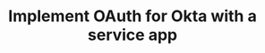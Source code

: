 ---
title: Implement OAuth for Okta with a service app
excerpt: Learn how to interact with Okta APIs using scoped OAuth 2.0 access tokens for a service app.
layout: Guides
sections:
 - main
---